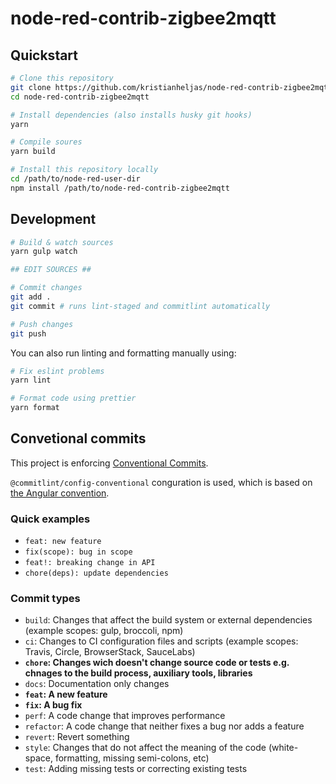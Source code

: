 # node-red-contrib-zigbee2mqtt

## Quickstart

```sh
# Clone this repository
git clone https://github.com/kristianheljas/node-red-contrib-zigbee2mqtt
cd node-red-contrib-zigbee2mqtt

# Install dependencies (also installs husky git hooks)
yarn

# Compile soures
yarn build

# Install this repository locally
cd /path/to/node-red-user-dir
npm install /path/to/node-red-contrib-zigbee2mqtt
```

## Development

```sh
# Build & watch sources
yarn gulp watch

## EDIT SOURCES ##

# Commit changes
git add .
git commit # runs lint-staged and commitlint automatically

# Push changes
git push
```

You can also run linting and formatting manually using:

```sh
# Fix eslint problems
yarn lint

# Format code using prettier
yarn format
```

## Convetional commits

This project is enforcing [Conventional Commits](https://www.conventionalcommits.org/en/).

`@commitlint/config-conventional` conguration is used, which is based on [the Angular convention](https://github.com/angular/angular/blob/22b96b9/CONTRIBUTING.md#-commit-message-guidelines).

### Quick examples

- `feat: new feature`
- `fix(scope): bug in scope`
- `feat!: breaking change in API`
- `chore(deps): update dependencies`

### Commit types

- `build`: Changes that affect the build system or external dependencies (example scopes: gulp, broccoli, npm)
- `ci`: Changes to CI configuration files and scripts (example scopes: Travis, Circle, BrowserStack, SauceLabs)
- **`chore`: Changes wich doesn't change source code or tests e.g. chnages to the build process, auxiliary tools, libraries**
- `docs`: Documentation only changes
- **`feat`: A new feature**
- **`fix`: A bug fix**
- `perf`: A code change that improves performance
- `refactor`: A code change that neither fixes a bug nor adds a feature
- `revert`: Revert something
- `style`: Changes that do not affect the meaning of the code (white-space, formatting, missing semi-colons, etc)
- `test`: Adding missing tests or correcting existing tests

